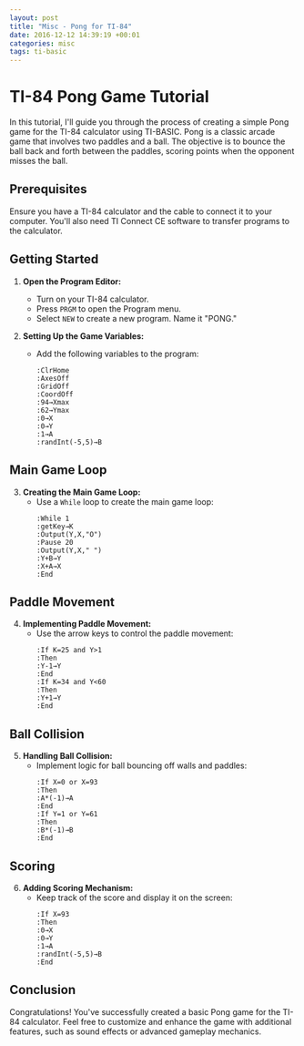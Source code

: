 ```yaml
---
layout: post
title: "Misc - Pong for TI-84"
date: 2016-12-12 14:39:19 +00:01
categories: misc
tags: ti-basic
---
```


# TI-84 Pong Game Tutorial

In this tutorial, I'll guide you through the process of creating a simple Pong game for the TI-84 calculator using TI-BASIC. Pong is a classic arcade game that involves two paddles and a ball. The objective is to bounce the ball back and forth between the paddles, scoring points when the opponent misses the ball.

## Prerequisites

Ensure you have a TI-84 calculator and the cable to connect it to your computer. You'll also need TI Connect CE software to transfer programs to the calculator.

## Getting Started

1. **Open the Program Editor:**
   - Turn on your TI-84 calculator.
   - Press `PRGM` to open the Program menu.
   - Select `NEW` to create a new program. Name it "PONG."

2. **Setting Up the Game Variables:**
   - Add the following variables to the program:
     ```ti-basic
     :ClrHome
     :AxesOff
     :GridOff
     :CoordOff
     :94→Xmax
     :62→Ymax
     :0→X
     :0→Y
     :1→A
     :randInt(-5,5)→B
     ```

## Main Game Loop

3. **Creating the Main Game Loop:**
   - Use a `While` loop to create the main game loop:
     ```ti-basic
     :While 1
     :getKey→K
     :Output(Y,X,"O")
     :Pause 20
     :Output(Y,X," ")
     :Y+B→Y
     :X+A→X
     :End
     ```

## Paddle Movement

4. **Implementing Paddle Movement:**
   - Use the arrow keys to control the paddle movement:
     ```ti-basic
     :If K=25 and Y>1
     :Then
     :Y-1→Y
     :End
     :If K=34 and Y<60
     :Then
     :Y+1→Y
     :End
     ```

## Ball Collision

5. **Handling Ball Collision:**
   - Implement logic for ball bouncing off walls and paddles:
     ```ti-basic
     :If X=0 or X=93
     :Then
     :A*(-1)→A
     :End
     :If Y=1 or Y=61
     :Then
     :B*(-1)→B
     :End
     ```

## Scoring

6. **Adding Scoring Mechanism:**
   - Keep track of the score and display it on the screen:
     ```ti-basic
     :If X=93
     :Then
     :0→X
     :0→Y
     :1→A
     :randInt(-5,5)→B
     :End
     ```

## Conclusion

Congratulations! You've successfully created a basic Pong game for the TI-84 calculator. Feel free to customize and enhance the game with additional features, such as sound effects or advanced gameplay mechanics.
